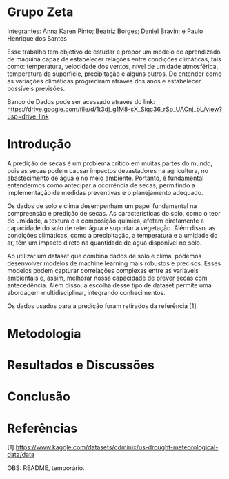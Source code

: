 # Grupo Zeta
Integrantes: 
  Anna Karen Pinto;
  Beatriz Borges;
  Daniel Bravin; e
  Paulo Henrique dos Santos
  

Esse trabalho tem objetivo de estudar e propor um modelo de aprendizado de maquina capaz de estabelecer relações entre condições climáticas, tais como: temperatura, velocidade dos ventos, nível de umidade atmosférica, temperatura da superfície, precipitação e alguns outros. De entender como as variações climáticas progrediram através dos anos e estabelecer possíveis previsões. 

Banco de Dados pode ser acessado através do link: https://drive.google.com/file/d/1t3dj_g1M8-sX_Siqc36_rSp_UACnj_bL/view?usp=drive_link

# Introdução

A predição de secas é um problema crítico em muitas partes do mundo, pois as secas podem causar impactos devastadores na agricultura, no abastecimento de água e no meio ambiente. Portanto, é fundamental entendermos como antecipar a ocorrência de secas, permitindo a implementação de medidas preventivas e o planejamento adequado. 

Os dados de solo e clima desempenham um papel fundamental na compreensão e predição de secas. As características do solo, como o teor de umidade, a textura e a composição química, afetam diretamente a capacidade do solo de reter água e suportar a vegetação. Além disso, as condições climáticas, como a precipitação, a temperatura e a umidade do ar, têm um impacto direto na quantidade de água disponível no solo. 

Ao utilizar um dataset que combina dados de solo e clima, podemos desenvolver modelos de machine learning mais robustos e precisos. Esses modelos podem capturar correlações complexas entre as variáveis ambientais e, assim, melhorar nossa capacidade de prever secas com antecedência. Além disso, a escolha desse tipo de dataset permite uma abordagem multidisciplinar, integrando conhecimentos. 

Os dados usados para a predição foram retirados da referência [1].

# Metodologia

# Resultados e Discussões

# Conclusão

# Referências

[1] https://www.kaggle.com/datasets/cdminix/us-drought-meteorological-data/data


OBS: README, temporário.
